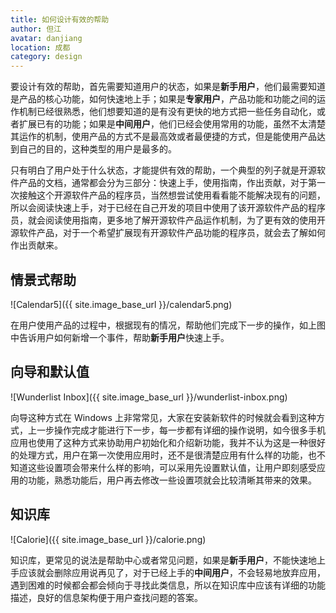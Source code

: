 ```yaml
---
title: 如何设计有效的帮助
author: 但江
avatar: danjiang
location: 成都 
category: design
---
```


要设计有效的帮助，首先需要知道用户的状态，如果是**新手用户**，他们最需要知道是产品的核心功能，如何快速地上手；如果是**专家用户**，产品功能和功能之间的运作机制已经很熟悉，他们想要知道的是有没有更快的地方式把一些任务自动化，或者扩展已有的功能；如果是**中间用户**，他们已经会使用常用的功能，虽然不太清楚其运作的机制，使用产品的方式不是最高效或者最便捷的方式，但是能使用产品达到自己的目的，这种类型的用户是最多的。

只有明白了用户处于什么状态，才能提供有效的帮助，一个典型的列子就是开源软件产品的文档，通常都会分为三部分：快速上手，使用指南，作出贡献，对于第一次接触这个开源软件产品的程序员，当然想尝试使用看看能不能解决现有的问题，所以会阅读快速上手，对于已经在自己开发的项目中使用了该开源软件产品的程序员，就会阅读使用指南，更多地了解开源软件产品运作机制，为了更有效的使用开源软件产品，对于一个希望扩展现有开源软件产品功能的程序员，就会去了解如何作出贡献来。

## 情景式帮助

![Calendar5]({{ site.image_base_url }}/calendar5.png)

在用户使用产品的过程中，根据现有的情况，帮助他们完成下一步的操作，如上图中告诉用户如何新增一个事件，帮助**新手用户**快速上手。

## 向导和默认值

![Wunderlist Inbox]({{ site.image_base_url }}/wunderlist-inbox.png)

向导这种方式在 Windows 上非常常见，大家在安装新软件的时候就会看到这种方式，上一步操作完成才能进行下一步，每一步都有详细的操作说明，如今很多手机应用也使用了这种方式来协助用户初始化和介绍新功能，我并不认为这是一种很好的处理方式，用户在第一次使用应用时，还不是很清楚应用有什么样的功能，也不知道这些设置项会带来什么样的影响，可以采用先设置默认值，让用户即刻感受应用的功能，熟悉功能后，用户再去修改一些设置项就会比较清晰其带来的效果。

## 知识库

![Calorie]({{ site.image_base_url }}/calorie.png)

知识库，更常见的说法是帮助中心或者常见问题，如果是**新手用户**，不能快速地上手应该就会删除应用说再见了，对于已经上手的**中间用户**，不会轻易地放弃应用，遇到困难的时候都会都会倾向于寻找此类信息，所以在知识库中应该有详细的功能描述，良好的信息架构便于用户查找问题的答案。
